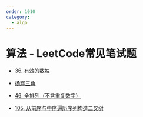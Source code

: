 ```yaml
---
order: 1010
category:
  - algo
---
```


# 算法 - LeetCode常见笔试题

- [36. 有效的数独](https://blog.51cto.com/u_15065850/4001618)

- [杨辉三角](https://blog.csdn.net/ajjjjjjjjjtty/article/details/125381700)

- [46. 全排列（不含重复数字）](https://blog.csdn.net/qq_34176797/article/details/119894040)

- [105. 从前序与中序遍历序列构造二叉树](https://www.pudn.com/news/6278ef4977d372734817375a.html)